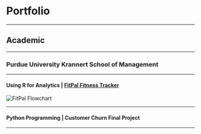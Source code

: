 # Portfolio

---

## Academic

---

### Purdue University Krannert School of Management

---

#### Using R for Analytics | [FitPal Fitness Tracker](https://github.com/ajbrillembourg/fitpal-fitness-tracker)
![FitPal Flowchart](https://github.com/ajbrillembourg/fitpal-fitness-tracker/raw/c9f4da3f42f671bdbc3ecd316889b47b1e606f40/FitPal-Logo_MedGreenBackground.png)

---
#### Python Programming | Customer Churn Final Project

---
